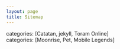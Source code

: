 ```yaml
---
layout: page
title: Sitemap
---
```

categories: [Catatan, jekyll, Toram Online]
<br/>
categories: [Moonrise, Pet, Mobile Legends]








